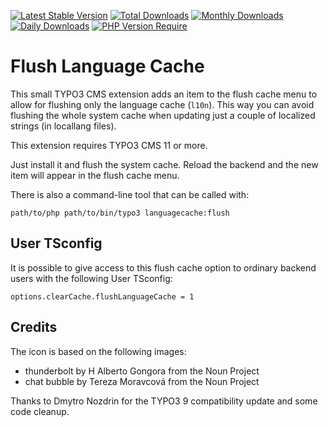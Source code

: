 [![Latest Stable Version](https://poser.pugx.org/cobweb/flush_language_cache/v)](https://packagist.org/packages/cobweb/flush_language_cache)
[![Total Downloads](http://poser.pugx.org/cobweb/flush_language_cache/downloads)](https://packagist.org/packages/cobweb/flush_language_cache)
[![Monthly Downloads](http://poser.pugx.org/cobweb/flush_language_cache/d/monthly)](https://packagist.org/packages/cobweb/flush_language_cache)
[![Daily Downloads](http://poser.pugx.org/cobweb/flush_language_cache/d/daily)](https://packagist.org/packages/cobweb/flush_language_cache)
[![PHP Version Require](http://poser.pugx.org/cobweb/flush_language_cache/require/php)](https://packagist.org/packages/cobweb/flush_language_cache)

# Flush Language Cache

This small TYPO3 CMS extension adds an item to the flush cache menu to allow for
flushing only the language cache (`l10n`). This way you can avoid flushing the
whole system cache when updating just a couple of localized strings (in locallang
files).

This extension requires TYPO3 CMS 11 or more.

Just install it and flush the system cache. Reload the backend and the new
item will appear in the flush cache menu.

There is also a command-line tool that can be called with:

```text
path/to/php path/to/bin/typo3 languagecache:flush
```

## User TSconfig

It is possible to give access to this flush cache option to ordinary backend users
with the following User TSconfig:

```typoscript
options.clearCache.flushLanguageCache = 1
```

## Credits

The icon is based on the following images:

* thunderbolt by H Alberto Gongora from the Noun Project
* chat bubble by Tereza Moravcová from the Noun Project

Thanks to Dmytro Nozdrin for the TYPO3 9 compatibility update and some code cleanup.
